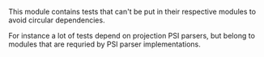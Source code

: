 This module contains tests that can't be put in their respective modules to avoid circular dependencies.

For instance a lot of tests depend on projection PSI parsers, but belong to modules that are requried
by PSI parser implementations.